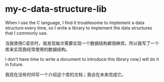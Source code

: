 # my-c-data-structure-lib
When I use the C language, I find it troublesome to implement a data structure every time, so I write a library to implement the data structures that I commonly use.

当我使用C语言时，我发现每次需要实现一个数据结构都很麻烦，所以我写了一个库来实现我经常使用的数据结构。

I don't have time to write a document to introduce this library now,I will do it in future.

我现在没有时间写一个介绍这个库的文档；我会在未来完成它。
